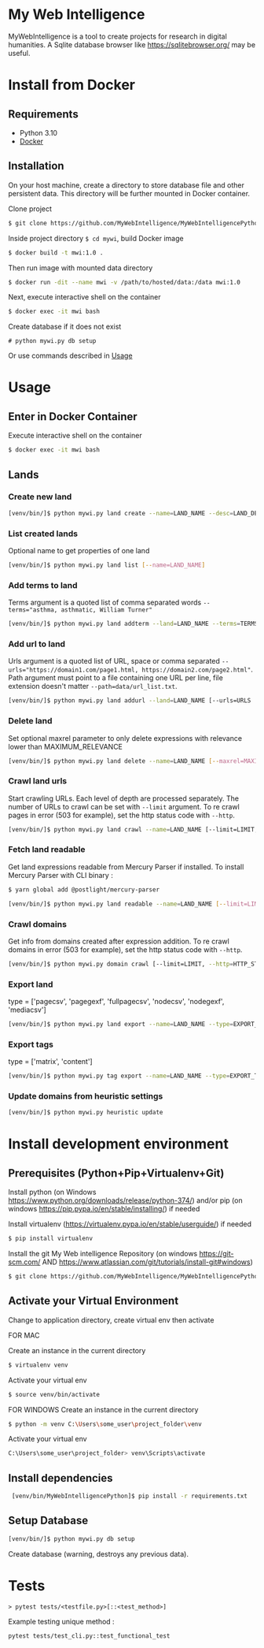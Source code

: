 # My Web Intelligence

MyWebIntelligence is a tool to create projects for research in digital humanities.
A Sqlite database browser like https://sqlitebrowser.org/ may be useful.

# Install from Docker

## Requirements

* Python 3.10
* [Docker](https://www.docker.com/products/docker-desktop)

## Installation

On your host machine, create a directory to store database file and other persistent data.
This directory will be further mounted in Docker container.

Clone project
 
```bash
$ git clone https://github.com/MyWebIntelligence/MyWebIntelligencePython.git
```

Inside project directory `$ cd mywi`, build Docker image

```bash
$ docker build -t mwi:1.0 .
```

Then run image with mounted data directory

```bash
$ docker run -dit --name mwi -v /path/to/hosted/data:/data mwi:1.0
```

Next, execute interactive shell on the container

```bash
$ docker exec -it mwi bash
``` 

Create database if it does not exist

```
# python mywi.py db setup
```

Or use commands described in [Usage](#usage)

# Usage

## Enter in Docker Container

Execute interactive shell on the container

```bash
$ docker exec -it mwi bash
``` 

## Lands

### Create new land

```bash
[venv/bin/]$ python mywi.py land create --name=LAND_NAME --desc=LAND_DESCRIPTION
```

### List created lands

Optional name to get properties of one land

```bash
[venv/bin/]$ python mywi.py land list [--name=LAND_NAME]
```

### Add terms to land

Terms argument is a quoted list of comma separated words `--terms="asthma, asthmatic, William Turner"`

```bash
[venv/bin/]$ python mywi.py land addterm --land=LAND_NAME --terms=TERMS
```

### Add url to land

Urls argument is a quoted list of URL, space or comma separated `--urls="https://domain1.com/page1.html, https://domain2.com/page2.html"`.
Path argument must point to a file containing one URL per line, file extension doesn't matter `--path=data/url_list.txt`.

```bash
[venv/bin/]$ python mywi.py land addurl --land=LAND_NAME [--urls=URLS | --path=PATH]
```

### Delete land

Set optional maxrel parameter to only delete expressions with relevance lower than MAXIMUM_RELEVANCE 

```bash
[venv/bin/]$ python mywi.py land delete --name=LAND_NAME [--maxrel=MAXIMUM_RELEVANCE]
```

### Crawl land urls

Start crawling URLs. Each level of depth are processed separately. The number of URLs to crawl can be set with `--limit` argument.
To re crawl pages in error (503 for example), set the http status code with `--http`.

```bash
[venv/bin/]$ python mywi.py land crawl --name=LAND_NAME [--limit=LIMIT, --http=HTTP_STATUS]
```

### Fetch land readable

Get land expressions readable from Mercury Parser if installed.
To install Mercury Parser with CLI binary :
```bash
$ yarn global add @postlight/mercury-parser
``` 

```bash
[venv/bin/]$ python mywi.py land readable --name=LAND_NAME [--limit=LIMIT]
```

### Crawl domains

Get info from domains created after expression addition.
To re crawl domains in error (503 for example), set the http status code with `--http`.

```bash
[venv/bin/]$ python mywi.py domain crawl [--limit=LIMIT, --http=HTTP_STATUS]
```

### Export land

type = ['pagecsv', 'pagegexf', 'fullpagecsv', 'nodecsv', 'nodegexf', 'mediacsv']

```bash
[venv/bin/]$ python mywi.py land export --name=LAND_NAME --type=EXPORT_TYPE --minrel=MINIMUM_RELEVANCE
```

### Export tags

type = ['matrix', 'content']

```bash
[venv/bin/]$ python mywi.py tag export --name=LAND_NAME --type=EXPORT_TYPE --minrel=MINIMUM_RELEVANCE
```

### Update domains from heuristic settings

```bash
[venv/bin/]$ python mywi.py heuristic update
```

# Install development environment

## Prerequisites (Python+Pip+Virtualenv+Git)

Install python (on Windows https://www.python.org/downloads/release/python-374/) and/or pip (on windows https://pip.pypa.io/en/stable/installing/) if needed

Install virtualenv (https://virtualenv.pypa.io/en/stable/userguide/) if needed

```bash
$ pip install virtualenv
```

Install the git My Web intelligence Repository (on windows https://git-scm.com/ AND https://www.atlassian.com/git/tutorials/install-git#windows)

```bash
$ git clone https://github.com/MyWebIntelligence/MyWebIntelligencePython.git
```


## Activate your Virtual Environment

Change to application directory, create virtual env then activate

FOR MAC

Create an instance in the current directory
```bash
$ virtualenv venv
```
Activate your virtual env
```bash
$ source venv/bin/activate
```

FOR WINDOWS
Create an instance in the current directory
```bash
$ python -m venv C:\Users\some_user\project_folder\venv
```

Activate your virtual env
```bash
C:\Users\some_user\project_folder> venv\Scripts\activate
```

## Install dependencies

```bash
 [venv/bin/MyWebIntelligencePython]$ pip install -r requirements.txt

```

## Setup Database

```bash
[venv/bin/]$ python mywi.py db setup
```
Create database (warning, destroys any previous data). 

# Tests

```
> pytest tests/<testfile.py>[::<test_method>]
```

Example testing unique method :

`pytest tests/test_cli.py::test_functional_test`

